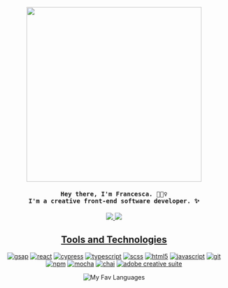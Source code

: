 <p align="center">
  <img width="400" src="https://media.giphy.com/media/3oz8xA9gtnyVDPZJHW/giphy.gif">
</p>

<h4 align="center"><samp> Hey there, I'm Francesca. 🙋🏽‍♀️ <br> I'm a creative front-end software developer. ✨ </samp></h4>

<p align="center">
  <a href="mailto:fmcconnell59@gmail.com">
  <img src="https://img.shields.io/badge/gmail-D14836?style=flat-square&logo=gmail&logoColor=black&color=cfbaf0" />
  <a href="https://www.linkedin.com/in/francesca-mcconnell/">
  <img src="https://img.shields.io/badge/linkedin-%230077B5.svg?style=flat-square&logo=linkedin&logoColor=black&color=a3c4f3" />
</p>  

<h2 align="center">Tools and Technologies</h2>

<p align="center">
    <a href="https://github.com/mcfrann?tab=repositories" target="_blank"><img alt="gsap" src="https://img.shields.io/badge/-gsap-3776AB?style=flat-square&logo=greensock&logoColor=black&color=f1c0e8"></a>
    <a href="https://github.com/mcfrann?tab=repositories" target="_blank"><img alt="react" src="https://img.shields.io/badge/react-%2320232a.svg?style=flat-square&logo=react&logoColor=black&color=cfbaf0"></a>
   <a href="https://github.com/mcfrann?tab=repositories" target="_blank"><img alt="cypress" src="https://img.shields.io/badge/-cypress-3776AB?style=flat-square&logo=cypress&logoColor=black&color=a3c4f3"></a>
    <a href="https://github.com/mcfrann?tab=repositories" target="_blank"><img alt="typescript" src="https://img.shields.io/badge/-typescript-3776AB?style=flat-square&logo=typescript&logoColor=black&color=f1c0e8"></a>
  <a href="https://github.com/mcfrann?tab=repositories" target="_blank"><img alt="scss" src="https://img.shields.io/badge/-scss-3776AB?style=flat-square&logo=sass&logoColor=black&color=cfbaf0"></a>
  <a href="https://github.com/mcfrann?tab=repositories" target="_blank"><img alt="html5" src="https://img.shields.io/badge/html5-%23E34F26.svg?style=flat-square&logo=html5&logoColor=black&color=a3c4f3"></a>
   <a href="https://github.com/mcfrann?tab=repositories" target="_blank"><img alt="javascript" src="https://img.shields.io/badge/-javascript-3776AB?style=flat-square&logo=JavaScript&logoColor=black&color=f1c0e8"></a>
  <a href="https://github.com/mcfrann?tab=repositories" target="_blank"><img alt="git" src="https://img.shields.io/badge/git-%23F05033.svg?style=flat-square&logo=git&logoColor=black&color=a3c4f3"></a>
  <a href="https://github.com/mcfrann?tab=repositories" target="_blank"><img alt="npm" src="https://img.shields.io/badge/npm-%23000000.svg?style=flat-square&logo=npm&logoColor=black&color=f1c0e8"></a>
  <a href="https://github.com/mcfrann?tab=repositories" target="_blank"><img alt="mocha" src="https://img.shields.io/badge/-mocha-%238D6748?style=flat-square&logo=mocha&logoColor=black&color=cfbaf0"></a>
  <a href="https://github.com/mcfrann?tab=repositories" target="_blank"><img alt="chai" src="https://img.shields.io/badge/chai-A30701?style=flat-square&logo=chai&logoColor=black&color=a3c4f3"></a>
  <a href="https://github.com/mcfrann?tab=repositories" target="_blank"><img alt="adobe creative suite" src="https://img.shields.io/badge/adobe%20creative%20suite-DA1F26.svg?style=flat-square&logo=Adobe%20Creative%20Cloud&logoColor=black&color=f1c0e8"></a>
  
<div align="center">
  
![My Fav Languages](https://github-readme-stats.vercel.app/api/top-langs/?username=mcfrann&layout=compact&theme=radical)
</div>

